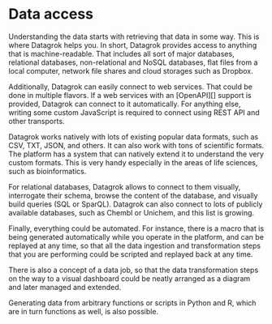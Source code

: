 # Data access

Understanding the data starts with retrieving that data in some way. This is where Datagrok helps
you. In short, Datagrok provides access to anything that is machine-readable. That includes all
sort of major databases, relational databases, non-relational and NoSQL databases, flat files
from a local computer, network file shares and cloud storages such as Dropbox.

Additionally, Datagrok can easily connect to web services. That could be done in multiple flavors.
If a web services with an [OpenAPI][] support is provided, Datagrok can connect to it
automatically. For anything else, writing some custom JavaScript is required to connect using
REST API and other transports.

Datagrok works natively with lots of existing popular data formats, such as CSV, TXT, JSON, and
others. It can also work with tons of scientific formats. The platform has a system that can
natively extend it to understand the very custom formats. This is very handy especially in the
areas of life sciences, such as bioinformatics.

For relational databases, Datagrok allows to connect to them visually, interrogate their schema,
browse the content of the database, and visually build queries (SQL or SparQL). Datagrok can also
connect to lots of publicly available databases, such as Chembl or Unichem, and this list is
growing.

Finally, everything could be automated. For instance, there is a macro that is being generated
automatically while you operate in the platform, and can be replayed at any time, so that all the
data ingestion and transformation steps that you are performing could be scripted and replayed
back at any time.

There is also a concept of a data job, so that the data transformation steps on the way to a
visual dashboard could be neatly arranged as a diagram and later managed and extended.

Generating data from arbitrary functions or scripts in Python and R, which are in turn functions
as well, is also possible.